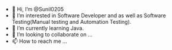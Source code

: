 - 👋 Hi, I’m @Sunil0205
- 👀 I’m interested in Software Developer and as well as Software Testing(Manual testing and Automation Testing).
- 🌱 I’m currently learning  Java.
- 💞️ I’m looking to collaborate on ...
- 📫 How to reach me ...

<!---
Sunil0205/Sunil0205 is a ✨ special ✨ repository because its `README.md` (this file) appears on your GitHub profile.
You can click the Preview link to take a look at your changes.
--->
